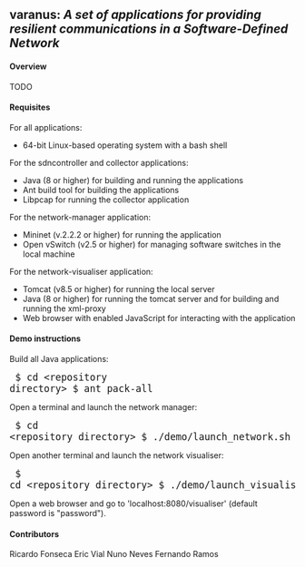 ## varanus: _A set of applications for providing resilient communications in a Software-Defined Network_

#### Overview
TODO

#### Requisites
For all applications:
- 64-bit Linux-based operating system with a bash shell

For the sdncontroller and collector applications:
- Java (8 or higher) for building and running the applications
- Ant build tool for building the applications
- Libpcap for running the collector application

For the network-manager application:
- Mininet (v.2.2.2 or higher) for running the application
- Open vSwitch (v2.5 or higher) for managing software switches in the local machine

For the network-visualiser application:
- Tomcat (v8.5 or higher) for running the local server
- Java (8 or higher) for running the tomcat server and for building and running the xml-proxy
- Web browser with enabled JavaScript for interacting with the application

#### Demo instructions
Build all Java applications:
<big><pre>
$ cd &lt;repository directory&gt;
$ ant pack-all
</pre></big>

Open a terminal and launch the network manager:
<big><pre>
$ cd &lt;repository directory&gt;
$ ./demo/launch\_network.sh
</pre></big>

Open another terminal and launch the network visualiser:
<big><pre>
$ cd &lt;repository directory&gt;
$ ./demo/launch\_visualiser.sh
</pre></big>

Open a web browser and go to 'localhost:8080/visualiser' (default password is "password").
#### Contributors
Ricardo Fonseca
Eric Vial
Nuno Neves
Fernando Ramos

